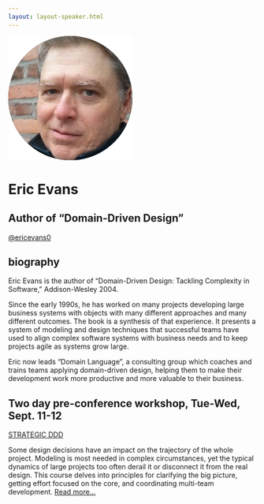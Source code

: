 ```yaml
---
layout: layout-speaker.html
---
```


<div class="container section featured-speaker">
  <div class="row">
    <div class="col-xs-12 col-sm-2 img-container">
      <img class="speaker-page-img" src="../img/speakers/Eric-Evans-ON.png" />
      </div>
    <div class="col-xs-12 col-sm-10 copy-container">
      <h1 class="speaker-header">Eric Evans</h1>
      <h2 class="speaker-subtitle">Author of “Domain-Driven Design”</h2>
      <p class="copy"><a class="speaker-handle" href="https://twitter.com/ericevans0" target="_blank">@ericevans0</a></p>
      <h2 class="speaker-subheader"><strong>biography</strong></h2>
      <p class="copy">Eric Evans is the author of “Domain-Driven Design: Tackling Complexity in Software,” Addison-Wesley 2004.</p>
      <p class="copy">Since the early 1990s, he has worked on many projects developing large business systems with objects with many different approaches and many different outcomes. The book is a synthesis of that experience. It presents a system of modeling and design techniques that successful teams have used to align complex software systems with business needs and to keep projects agile as systems grow large.</p>
      <p class="copy">Eric now leads “Domain Language”, a consulting group which coaches and trains teams applying domain-driven design, helping them to make their development work more productive and more valuable to their business.</p>
      <h2 class="speaker-subheader"><strong>Two day pre-conference workshop, Tue-Wed, Sept. 11-12</strong></h2>
      <p class="copy"><a href="../workshops/strategic-ddd.html">STRATEGIC DDD</a></p>
      <p class="copy">Some design decisions have an impact on the trajectory of the whole project. Modeling is most needed in complex circumstances, yet the typical dynamics of large projects too often derail it or disconnect it from the real design. This course delves into principles for clarifying the big picture, getting effort focused on the core, and coordinating multi-team development. <a href="../workshops/strategic-ddd.html">Read more...</a></p>
    </div>
  </div>
</div>
